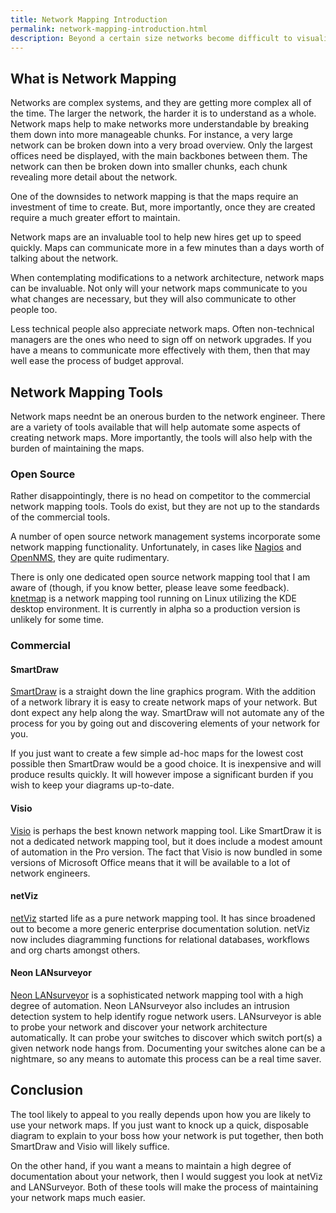 ```yaml
---
title: Network Mapping Introduction
permalink: network-mapping-introduction.html
description: Beyond a certain size networks become difficult to visualize without graphical aids. There are a number of tools to aid in the production of network maps. This article provides reasons why you should be interested in network mapping, as well as an overview of the available tools.
---
```

<h2>What is Network Mapping</h2><p>Networks are complex systems, and they are getting more complex all of the time. The larger the network, the harder it is to understand as a whole. Network maps help to make networks more understandable by breaking them down into more manageable chunks. For instance, a very large network can be broken down into a very broad overview. Only the largest offices need be displayed, with the main backbones between them. The network can then be broken down into smaller chunks, each chunk revealing more detail about the network.</p><p>One of the downsides to network mapping is that the maps require an investment of time to create. But, more importantly, once they are created require a much greater effort to maintain.</p><p>Network maps are an invaluable tool to help new hires get up to speed quickly. Maps can communicate more in a few minutes than a days worth of talking about the network.</p><p>When contemplating modifications to a network architecture, network maps can be invaluable. Not only will your network maps communicate to you what changes are necessary, but they will also communicate to other people too.</p><p>Less technical people also appreciate network maps. Often non-technical managers are the ones who need to sign off on network upgrades. If you have a means to communicate more effectively with them, then that may well ease the process of budget approval.</p><h2>Network Mapping Tools</h2><p>Network maps neednt be an onerous burden to the network engineer. There are a variety of tools available that will help automate some aspects of creating network maps. More importantly, the tools will also help with the burden of maintaining the maps.</p><h3>Open Source</h3><p>Rather disappointingly, there is no head on competitor to the commercial network mapping tools. Tools do exist, but they are not up to the standards of the commercial tools.</p><p>A number of open source network management systems incorporate some network mapping functionality. Unfortunately, in cases like <a href="http://www.nagios.org/">Nagios</a> and <a href="http://www.opennms.org/">OpenNMS</a>, they are quite rudimentary.</p><p>There is only one dedicated open source network mapping tool that I am aware of (though, if you know better, please leave some feedback). <a href="http://sourceforge.net/projects/knetmap/">knetmap</a> is a network mapping tool running on Linux utilizing the KDE desktop environment. It is currently in alpha so a production version is unlikely for some time.</p><h3>Commercial</h3><h4>SmartDraw</h4><p><a href="http://www.smartdraw.com/">SmartDraw</a> is a straight down the line graphics program. With the addition of a network library it is easy to create network maps of your network. But dont expect any help along the way. SmartDraw will not automate any of the process for you by going out and discovering elements of your network for you.</p><p>If you just want to create a few simple ad-hoc maps for the lowest cost possible then SmartDraw would be a good choice. It is inexpensive and will produce results quickly. It will however impose a significant burden if you wish to keep your diagrams up-to-date.</p><h4>Visio</h4><p><a href="http://office.microsoft.com/home/office.aspx?assetid=FX01085798">Visio</a> is perhaps the best known network mapping tool. Like SmartDraw it is not a dedicated network mapping tool, but it does include a modest amount of automation in the Pro version. The fact that Visio is now bundled in some versions of Microsoft Office means that it will be available to a lot of network engineers.</p><h4>netViz</h4><p><a href="http://www.netviz.com/">netViz</a> started life as a pure network mapping tool. It has since broadened out to become a more generic enterprise documentation solution. netViz now includes diagramming functions for relational databases, workflows and org charts amongst others.</p><h4>Neon LANsurveyor</h4><p><a href="http://www.neon.com/LSwin.html">Neon LANsurveyor</a> is a sophisticated network mapping tool with a high degree of automation. Neon LANsurveyor also includes an intrusion detection system to help identify rogue network users. LANsurveyor is able to probe your network and discover your network architecture automatically. It can probe your switches to discover which switch port(s) a given network node hangs from. Documenting your switches alone can be a nightmare, so any means to automate this process can be a real time saver.</p><h2>Conclusion</h2><p>The tool likely to appeal to you really depends upon how you are likely to use your network maps. If you just want to knock up a quick, disposable diagram to explain to your boss how your network is put together, then both SmartDraw and Visio will likely suffice.</p><p>On the other hand, if you want a means to maintain a high degree of documentation about your network, then I would suggest you look at netViz and LANSurveyor. Both of these tools will make the process of maintaining your network maps much easier.</p>

